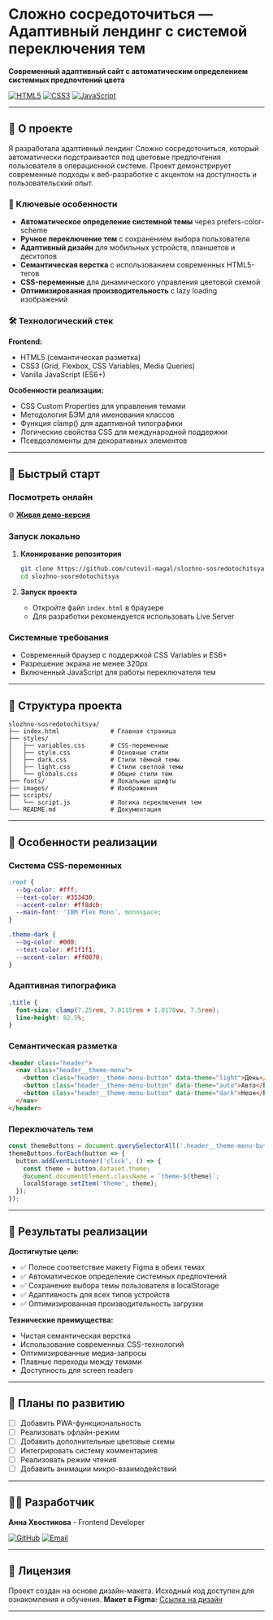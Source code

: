 # Сложно сосредоточиться — Адаптивный лендинг с системой переключения тем

**Современный адаптивный сайт с автоматическим определением системных предпочтений цвета**

[![HTML5](https://img.shields.io/badge/HTML5-E34F26?style=for-the-badge&logo=html5&logoColor=white)](https://developer.mozilla.org/ru/docs/Web/HTML)
[![CSS3](https://img.shields.io/badge/CSS3-1572B6?style=for-the-badge&logo=css3&logoColor=white)](https://developer.mozilla.org/ru/docs/Web/CSS)
[![JavaScript](https://img.shields.io/badge/JavaScript-F7DF1E?style=for-the-badge&logo=javascript&logoColor=black)](https://developer.mozilla.org/ru/docs/Web/JavaScript)

---

## 📖 О проекте

Я разработала адаптивный лендинг Сложно сосредоточиться, который автоматически подстраивается под цветовые предпочтения пользователя в операционной системе. Проект демонстрирует современные подходы к веб-разработке с акцентом на доступность и пользовательский опыт.

### 🎯 Ключевые особенности

- **Автоматическое определение системной темы** через prefers-color-scheme
- **Ручное переключение тем** с сохранением выбора пользователя
- **Адаптивный дизайн** для мобильных устройств, планшетов и десктопов
- **Семантическая верстка** с использованием современных HTML5-тегов
- **CSS-переменные** для динамического управления цветовой схемой
- **Оптимизированная производительность** с lazy loading изображений

### 🛠 Технологический стек

**Frontend:**
- HTML5 (семантическая разметка)
- CSS3 (Grid, Flexbox, CSS Variables, Media Queries)
- Vanilla JavaScript (ES6+)

**Особенности реализации:**
- CSS Custom Properties для управления темами
- Методология БЭМ для именования классов
- Функция clamp() для адаптивной типографики
- Логические свойства CSS для международной поддержки
- Псевдоэлементы для декоративных элементов

---

## 🚀 Быстрый старт

### Посмотреть онлайн

🌐 **[Живая демо-версия](https://cutevil-magal.github.io/slozhno-sosredotochitsya/)**

### Запуск локально

1. **Клонирование репозитория**
   ```bash
   git clone https://github.com/cutevil-magal/slozhno-sosredotochitsya.git
   cd slozhno-sosredotochitsya
   ```

2. **Запуск проекта**
   - Откройте файл `index.html` в браузере
   - Для разработки рекомендуется использовать Live Server

### Системные требования
- Современный браузер с поддержкой CSS Variables и ES6+
- Разрешение экрана не менее 320px
- Включенный JavaScript для работы переключателя тем

---

## 📁 Структура проекта

```
slozhno-sosredotochitsya/
├── index.html              # Главная страница
├── styles/
│   ├── variables.css       # CSS-переменные
│   ├── style.css           # Основные стили
│   ├── dark.css            # Стили тёмной темы
│   ├── light.css           # Стили светлой темы
│   └── globals.css         # Общие стили тем
├── fonts/                  # Локальные шрифты
├── images/                 # Изображения
├── scripts/
│   └── script.js           # Логика переключения тем
└── README.md               # Документация
```

---

## 🎨 Особенности реализации

### Система CSS-переменных
```css
:root {
  --bg-color: #fff;
  --text-color: #353430;
  --accent-color: #ff8dcb;
  --main-font: 'IBM Plex Mono', monospace;
}

.theme-dark {
  --bg-color: #000;
  --text-color: #f1f1f1;
  --accent-color: #ff0070;
}
```

### Адаптивная типографика
```css
.title {
  font-size: clamp(7.25rem, 7.0115rem + 1.0178vw, 7.5rem);
  line-height: 82.5%;
}
```

### Семантическая разметка
```html
<header class="header">
  <nav class="header__theme-menu">
    <button class="header__theme-menu-button" data-theme="light">День</button>
    <button class="header__theme-menu-button" data-theme="auto">Авто</button>
    <button class="header__theme-menu-button" data-theme="dark">Неон</button>
  </nav>
</header>
```

### Переключатель тем
```javascript
const themeButtons = document.querySelectorAll('.header__theme-menu-button');
themeButtons.forEach(button => {
  button.addEventListener('click', () => {
    const theme = button.dataset.theme;
    document.documentElement.className = `theme-${theme}`;
    localStorage.setItem('theme', theme);
  });
});
```

---

## 🎯 Результаты реализации

**Достигнутые цели:**
- ✅ Полное соответствие макету Figma в обеих темах
- ✅ Автоматическое определение системных предпочтений
- ✅ Сохранение выбора темы пользователя в localStorage
- ✅ Адаптивность для всех типов устройств
- ✅ Оптимизированная производительность загрузки

**Технические преимущества:**
- Чистая семантическая верстка
- Использование современных CSS-технологий
- Оптимизированные медиа-запросы
- Плавные переходы между темами
- Доступность для screen readers

---

## 🔮 Планы по развитию

- [ ] Добавить PWA-функциональность
- [ ] Реализовать офлайн-режим
- [ ] Добавить дополнительные цветовые схемы
- [ ] Интегрировать систему комментариев
- [ ] Реализовать режим чтения
- [ ] Добавить анимации микро-взаимодействий

---

## 👩‍💻 Разработчик

**Анна Хвостикова** - Frontend Developer

[![GitHub](https://img.shields.io/badge/GitHub-181717?style=for-the-badge&logo=github&logoColor=white)](https://github.com/cutevil-magal)
[![Email](https://img.shields.io/badge/Email-ana.magal@yandex.by-D14836?style=for-the-badge&logo=gmail&logoColor=white)](mailto:ana.magal@yandex.by)

---

## 📄 Лицензия

Проект создан на основе дизайн-макета. Исходный код доступен для ознакомления и обучения.
**Макет в Figma:** [Ссылка на дизайн]([https://clck.ru/3MwWDw](https://www.figma.com/design/qhgelUhPHUbJVf3jgZsaD7/3-%D1%81%D0%BF%D1%80%D0%B8%D0%BD%D1%82.-%D0%9F%D1%80%D0%BE%D0%B5%D0%BA%D1%82%D0%BD%D0%B0%D1%8F-%D1%80%D0%B0%D0%B1%D0%BE%D1%82%D0%B0?node-id=0-1&clckid=0aee809f))

---
